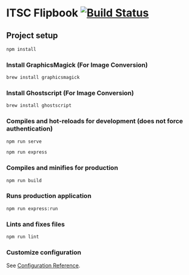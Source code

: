 # ITSC Flipbook [![Build Status](https://itscci.cech.uc.edu/api/badges/ITSC/Flipbook/status.svg?ref=refs/heads/master)](https://itscci.cech.uc.edu/ITSC/Flipbook)

## Project setup

```bash
npm install
```

### Install GraphicsMagick (For Image Conversion)

```bash
brew install graphicsmagick
```

### Install Ghostscript (For Image Conversion)

```bash
brew install ghostscript
```

### Compiles and hot-reloads for development (does not force authentication)

```bash
npm run serve
```

```bash
npm run express
```

### Compiles and minifies for production

```bash
npm run build
```

### Runs production application

```bash
npm run express:run
```

### Lints and fixes files

```bash
npm run lint
```

### Customize configuration

See [Configuration Reference](https://cli.vuejs.org/config/).

